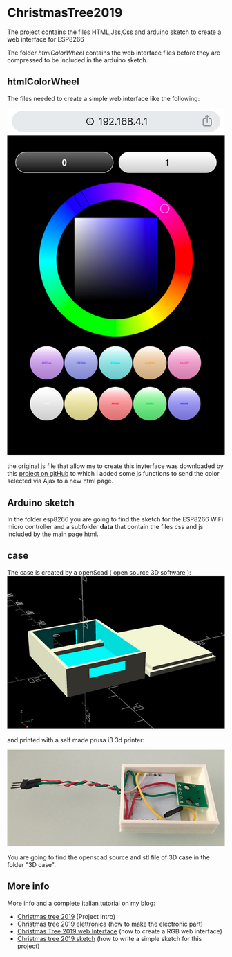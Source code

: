 # ChristmasTree2019
The project contains the files HTML,Jss,Css and arduino sketch to create a web interface for ESP8266

The folder *htmlColorWheel* contains the web interface files before they are compressed to be included in the arduino sketch.

## htmlColorWheel
The files needed to create a simple web interface like the following:

![Christmas tree 2019 smartphone interface](https://github.com/Mauroalfieri/ChristmasTree2019/blob/master/images/Christmas%20tree%202019%20smartphone%20interface.jpg)

the original js file that allow me to create this inyterface was downloaded by this [project on gitHub](https://github.com/NC22/HTML5-Color-Picker) to which I added some js functions to send the color selected via Ajax to a new html page.

## Arduino sketch
In the folder esp8266 you are going to find the sketch for the ESP8266 WiFi micro controller and a subfolder **data** that contain the files css and js included by the main page html.

## case
The case is created by a openScad ( open source 3D software ):
![Christmas tree 2019 case openscad](https://github.com/Mauroalfieri/ChristmasTree2019/blob/master/images/Christmas%20tree%202019%20case%20openscad.jpg)

and printed with a self made prusa i3 3d printer:

![Christmas tree 2019 3D printed](https://github.com/Mauroalfieri/ChristmasTree2019/blob/master/images/Christmas%20tree%202019%20case%20circuito%20montato.jpg)

You are going to find the openscad source and stl file of 3D case in the folder "3D case".

## More info
More info and a complete italian tutorial on my blog:

- [Christmas tree 2019](https://www.mauroalfieri.it/elettronica/christmas-tree-2019.html) (Project intro)
- [Christmas tree 2019 elettronica](https://www.mauroalfieri.it/elettronica/christmas-tree-2019-elettronica.html) (how to make the electronic part)
- [Christmas Tree 2019 web Interface](https://www.mauroalfieri.it/elettronica/christmas-tree-2019-rgb-interface.html) (how to create a RGB web interface)
- [Christmas tree 2019 sketch](https://www.mauroalfieri.it/elettronica/christmas-tree-2019-sketch.html) (how to write a simple sketch for this project)